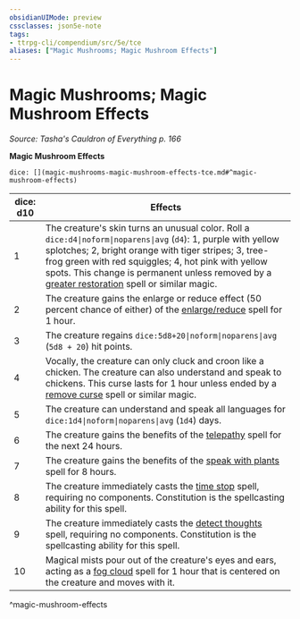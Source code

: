 ```yaml
---
obsidianUIMode: preview
cssclasses: json5e-note
tags:
- ttrpg-cli/compendium/src/5e/tce
aliases: ["Magic Mushrooms; Magic Mushroom Effects"]
---
```

# Magic Mushrooms; Magic Mushroom Effects
*Source: Tasha's Cauldron of Everything p. 166* 

**Magic Mushroom Effects**

`dice: [](magic-mushrooms-magic-mushroom-effects-tce.md#^magic-mushroom-effects)`

| dice: d10 | Effects |
|-----------|---------|
| 1 | The creature's skin turns an unusual color. Roll a `dice:d4\|noform\|noparens\|avg` (`d4`): 1, purple with yellow splotches; 2, bright orange with tiger stripes; 3, tree-frog green with red squiggles; 4, hot pink with yellow spots. This change is permanent unless removed by a [greater restoration](3-Mechanics/CLI/spells/greater-restoration.md) spell or similar magic. |
| 2 | The creature gains the enlarge or reduce effect (50 percent chance of either) of the [enlarge/reduce](3-Mechanics/CLI/spells/enlarge-reduce.md) spell for 1 hour. |
| 3 | The creature regains `dice:5d8+20\|noform\|noparens\|avg` (`5d8 + 20`) hit points. |
| 4 | Vocally, the creature can only cluck and croon like a chicken. The creature can also understand and speak to chickens. This curse lasts for 1 hour unless ended by a [remove curse](3-Mechanics/CLI/spells/remove-curse.md) spell or similar magic. |
| 5 | The creature can understand and speak all languages for `dice:1d4\|noform\|noparens\|avg` (`1d4`) days. |
| 6 | The creature gains the benefits of the [telepathy](3-Mechanics/CLI/spells/telepathy.md) spell for the next 24 hours. |
| 7 | The creature gains the benefits of the [speak with plants](3-Mechanics/CLI/spells/speak-with-plants.md) spell for 8 hours. |
| 8 | The creature immediately casts the [time stop](3-Mechanics/CLI/spells/time-stop.md) spell, requiring no components. Constitution is the spellcasting ability for this spell. |
| 9 | The creature immediately casts the [detect thoughts](3-Mechanics/CLI/spells/detect-thoughts.md) spell, requiring no components. Constitution is the spellcasting ability for this spell. |
| 10 | Magical mists pour out of the creature's eyes and ears, acting as a [fog cloud](3-Mechanics/CLI/spells/fog-cloud.md) spell for 1 hour that is centered on the creature and moves with it. |
^magic-mushroom-effects